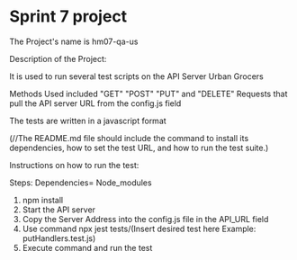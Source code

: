# Sprint 7 project
The Project's name is hm07-qa-us 

Description of the Project:

It is used to run several test scripts on the API Server Urban Grocers

Methods Used included "GET" "POST" "PUT" and "DELETE" Requests that pull the API server URL from the config.js field

The tests are written in a javascript format

(//The README.md file should include the command to install its dependencies, how to set the test URL, and how to run the test suite.)

Instructions on how to run the test:

Steps:
Dependencies= Node_modules

1. npm install
2. Start the API server
3. Copy the Server Address into the config.js file in the API_URL field
4. Use command npx jest tests/(Insert desired test here Example: putHandlers.test.js)
5. Execute command and run the test